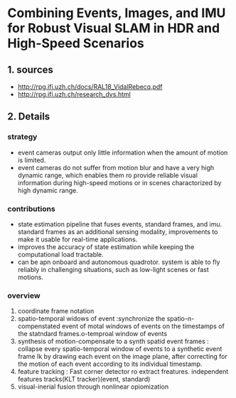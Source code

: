 # Combining Events, Images, and IMU for Robust Visual SLAM in HDR and High-Speed Scenarios

## 1. sources 
  - http://rpg.ifi.uzh.ch/docs/RAL18_VidalRebecq.pdf
  - http://rpg.ifi.uzh.ch/research_dvs.html
  
## 2. Details

 ### strategy
  - event cameras output only little information when the amount of motion is limited.
  - event cameras do not suffer from motion blur and have a very high dynamic range, which enables them ro provide reliable visual information during high-speed motions or in scenes charactorized by high dynamic range.
 
 ### contributions
  - state estimation pipeline that fuses events, standard frames, and imu. standard frames as an additional sensing modality, improvements to make it usable for real-time applications.
  - improves the accuracy of state estimation while keeping the computational load tractable.
  - can be apn onboard and autonomous quadrotor. system is able to fly reliably in challenging situations, such as low-light scenes or fast motions.
   
 ### overview
  1. coordinate frame notation
  2. spatio-temporal widows of event
   :synchronize the spatio-n-compenstated event  of motal windows of events on the timestamps of the statndard frames.o-temproal window of events
  3. synthesis of motion-compensate to a synth spatid event frames
    : collapse every spatio-temporal window of events to a synthetic event frame Ik by drawing each event on the image plane, after correcting for the motion of each event according to its individual timestamp.
  4. feature tracking
    : Fast corner detector ro extract freatures. independent features tracks(KLT tracker)(event, standard)
  5. visual-inerial fusion through nonlinear opiomization
